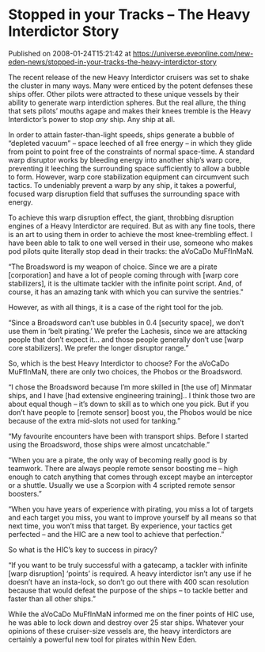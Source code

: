 # Stopped in your Tracks – The Heavy Interdictor Story
Published on 2008-01-24T15:21:42 at https://universe.eveonline.com/new-eden-news/stopped-in-your-tracks-the-heavy-interdictor-story

The recent release of the new Heavy Interdictor cruisers was set to shake the cluster in many ways. Many were enticed by the potent defenses these ships offer. Other pilots were attracted to these unique vessels by their ability to generate warp interdiction spheres. But the real allure, the thing that sets pilots’ mouths agape and makes their knees tremble is the Heavy Interdictor’s power to stop _any_ ship. Any ship at all.

In order to attain faster-than-light speeds, ships generate a bubble of “depleted vacuum” – space leeched of all free energy – in which they glide from point to point free of the constraints of normal space-time. A standard warp disruptor works by bleeding energy into another ship’s warp core, preventing it leeching the surrounding space sufficiently to allow a bubble to form. However, warp core stabilization equipment can circumvent such tactics. To undeniably prevent a warp by any ship, it takes a powerful, focused warp disruption field that suffuses the surrounding space with energy.

To achieve this warp disruption effect, the giant, throbbing disruption engines of a Heavy Interdictor are required. But as with any fine tools, there is an art to using them in order to achieve the most knee-trembling effect. I have been able to talk to one well versed in their use, someone who makes pod pilots quite literally stop dead in their tracks: the aVoCaDo MuFfInMaN.

“The Broadsword is my weapon of choice. Since we are a pirate [corporation] and have a lot of people coming through with [warp core stabilizers], it is the ultimate tackler with the infinite point script. And, of course, it has an amazing tank with which you can survive the sentries."

However, as with all things, it is a case of the right tool for the job.

“Since a Broadsword can’t use bubbles in 0.4 [security space], we don’t use them in ‘belt pirating.’ We prefer the Lachesis, since we are attacking people that don’t expect it… and those people generally don’t use [warp core stabilizers]. We prefer the longer disruptor range.”

So, which is the best Heavy Interdictor to choose? For the aVoCaDo MuFfInMaN, there are only two choices, the Phobos or the Broadsword.

“I chose the Broadsword because I’m more skilled in [the use of] Minmatar ships, and I have [had extensive engineering training].. I think those two are about equal though – it’s down to skill as to which one you pick. But if you don’t have people to [remote sensor] boost you, the Phobos would be nice because of the extra mid-slots not used for tanking.”

“My favourite encounters have been with transport ships. Before I started using the Broadsword, those ships were almost uncatchable.”

“When you are a pirate, the only way of becoming really good is by teamwork. There are always people remote sensor boosting me – high enough to catch anything that comes through except maybe an interceptor or a shuttle. Usually we use a Scorpion with 4 scripted remote sensor boosters.”

“When you have years of experience with pirating, you miss a lot of targets and each target you miss, you want to improve yourself by all means so that next time, you won’t miss that target. By experience, your tactics get perfected – and the HIC are a new tool to achieve that perfection.”

So what is the HIC’s key to success in piracy?

“If you want to be truly successful with a gatecamp, a tackler with infinite [warp disruption] ‘points’ is required. A heavy interdictor isn’t any use if he doesn’t have an insta-lock, so don’t go out there with 400 scan resolution because that would defeat the purpose of the ships – to tackle better and faster than all other ships.”

While the aVoCaDo MuFfInMaN informed me on the finer points of HIC use, he was able to lock down and destroy over 25 star ships. Whatever your opinions of these cruiser-size vessels are, the heavy interdictors are certainly a powerful new tool for pirates within New Eden.
